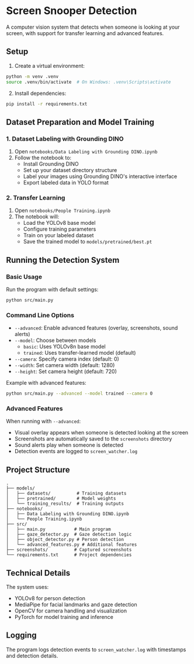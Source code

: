 # Screen Snooper Detection

A computer vision system that detects when someone is looking at your screen, with support for transfer learning and advanced features.

## Setup

1. Create a virtual environment:
```bash
python -m venv .venv
source .venv/bin/activate  # On Windows: .venv\Scripts\activate
```

2. Install dependencies:
```bash
pip install -r requirements.txt
```

## Dataset Preparation and Model Training

### 1. Dataset Labeling with Grounding DINO

1. Open `notebooks/Data Labeling with Grounding DINO.ipynb`
2. Follow the notebook to:
   - Install Grounding DINO
   - Set up your dataset directory structure
   - Label your images using Grounding DINO's interactive interface
   - Export labeled data in YOLO format

### 2. Transfer Learning

1. Open `notebooks/People Training.ipynb`
2. The notebook will:
   - Load the YOLOv8 base model
   - Configure training parameters
   - Train on your labeled dataset
   - Save the trained model to `models/pretrained/best.pt`

## Running the Detection System

### Basic Usage

Run the program with default settings:
```bash
python src/main.py
```

### Command Line Options

- `--advanced`: Enable advanced features (overlay, screenshots, sound alerts)
- `--model`: Choose between models
  - `basic`: Uses YOLOv8n base model
  - `trained`: Uses transfer-learned model (default)
- `--camera`: Specify camera index (default: 0)
- `--width`: Set camera width (default: 1280)
- `--height`: Set camera height (default: 720)

Example with advanced features:
```bash
python src/main.py --advanced --model trained --camera 0
```

### Advanced Features

When running with `--advanced`:
- Visual overlay appears when someone is detected looking at the screen
- Screenshots are automatically saved to the `screenshots` directory
- Sound alerts play when someone is detected
- Detection events are logged to `screen_watcher.log`

## Project Structure

```
.
├── models/
│   ├── datasets/          # Training datasets
│   ├── pretrained/        # Model weights
│   └── training_results/  # Training outputs
├── notebooks/
│   ├── Data Labeling with Grounding DINO.ipynb
│   └── People Training.ipynb
├── src/
│   ├── main.py           # Main program
│   ├── gaze_detector.py  # Gaze detection logic
│   ├── object_detector.py # Person detection
│   └── advanced_features.py # Additional features
├── screenshots/          # Captured screenshots
└── requirements.txt      # Project dependencies
```

## Technical Details

The system uses:
- YOLOv8 for person detection
- MediaPipe for facial landmarks and gaze detection
- OpenCV for camera handling and visualization
- PyTorch for model training and inference

## Logging

The program logs detection events to `screen_watcher.log` with timestamps and detection details.